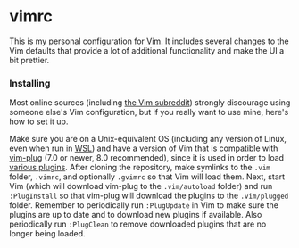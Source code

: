 # vimrc
This is my personal configuration for [Vim](http://www.vim.org/). It includes
several changes to the Vim defaults that provide a lot of additional
functionality and make the UI a bit prettier.

### Installing
Most online sources (including [the Vim subreddit](http://reddit.com/r/vim/))
strongly discourage using someone else's Vim configuration, but if you really
want to use mine, here's how to set it up.

Make sure you are on a Unix-equivalent OS (including any version of Linux,
even when run in
[WSL](https://docs.microsoft.com/en-us/windows/wsl/install-win10)) and have a
version of Vim that is compatible with
[vim-plug](https://github.com/junegunn/vim-plug/) (7.0 or newer, 8.0
recommended), since it is used in order to load [various
plugins](https://github.com/brovie96/vimrc/blob/master/.vim/pluginsetup.vim/).
After cloning the repository, make symlinks to the `.vim` folder, `.vimrc`,
and optionally `.gvimrc` so that Vim will load them. Next, start Vim (which
will download vim-plug to the `.vim/autoload` folder) and run `:PlugInstall`
so that vim-plug will download the plugins to the `.vim/plugged` folder.
Remember to periodically run `:PlugUpdate` in Vim to make sure the plugins are
up to date and to download new plugins if available. Also periodically run
`:PlugClean` to remove downloaded plugins that are no longer being loaded.
